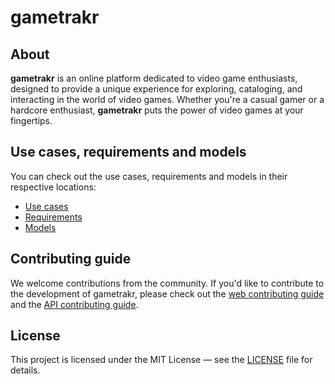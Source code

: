 # gametrakr

## About

**gametrakr** is an online platform dedicated to video game enthusiasts, designed to provide a unique experience for exploring, cataloging, and interacting in the world of video games. Whether you're a casual gamer or a hardcore enthusiast, **gametrakr** puts the power of video games at your fingertips.

## Use cases, requirements and models

You can check out the use cases, requirements and models in their respective locations:

- [Use cases](docs/use-cases.md)
- [Requirements](docs/requirements.md)
- [Models](docs/models.md)

## Contributing guide

We welcome contributions from the community. If you'd like to contribute to the development of gametrakr, please check out the [web contributing guide](web/docs/contributing-guide.md) and the [API contributing guide](api/docs/contributing-guide.md).

## License

This project is licensed under the MIT License — see the [LICENSE](LICENSE) file for details.